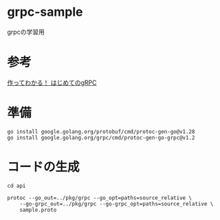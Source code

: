 # grpc-sample
grpcの学習用
# 参考
[作ってわかる！ はじめてのgRPC](https://zenn.dev/hsaki/books/golang-grpc-starting)
# 準備
```
go install google.golang.org/protobuf/cmd/protoc-gen-go@v1.28
go install google.golang.org/grpc/cmd/protoc-gen-go-grpc@v1.2
```
# コードの生成
```cd api```
```
protoc --go_out=../pkg/grpc --go_opt=paths=source_relative \
	--go-grpc_out=../pkg/grpc --go-grpc_opt=paths=source_relative \
	sample.proto
```